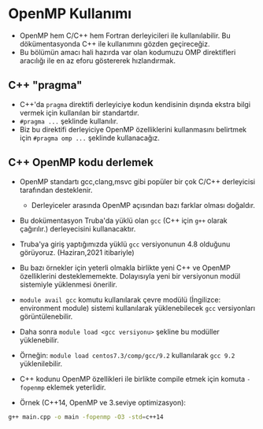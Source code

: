 # OpenMP Kullanımı

- OpenMP hem C/C++ hem Fortran derleyicileri ile kullanılabilir. Bu dökümentasyonda C++ ile kullanımını gözden geçireceğiz.
- Bu bölümün amacı hali hazırda var olan kodumuzu OMP direktifleri aracılığı ile en az eforu göstererek hızlandırmak.

## C++ "pragma"

- C++'da `pragma` direktifi derleyiciye kodun kendisinin dışında ekstra bilgi vermek için kullanılan bir standartdır.
- `#pragma ...` şeklinde kullanılır.
- Biz bu direktifi derleyiciye OpenMP özelliklerini kullanmasını belirtmek için `#pragma omp ...` şeklinde kullanacağız.

## C++ OpenMP kodu derlemek

- OpenMP standartı gcc,clang,msvc gibi popüler bir çok C/C++ derleyicisi tarafından desteklenir.
	- Derleyiceler arasında OpenMP açısından bazı farklar olması doğaldır.
- Bu dokümentasyon Truba'da yüklü olan `gcc` (C++ için `g++` olarak çağırılır.) derleyecisini kullanacaktır.


- Truba'ya giriş yaptığımızda yüklü `gcc` versiyonunun 4.8 olduğunu görüyoruz. (Haziran,2021 itibariyle)
- Bu bazı örnekler için yeterli olmakla birlikte yeni C++ ve OpenMP özelliklerini desteklememekte. Dolayısıyla yeni bir versiyonun modül sistemiyle yüklenmesi önerilir.
- `module avail gcc` komutu kullanılarak çevre modülü (İngilizce: environment module) sistemi kullanılarak yüklenebilecek `gcc` versiyonları görüntülenebilir.
- Daha sonra `module load <gcc versiyonu>` şekline bu modüller yüklenebilir. 
- Örneğin: `module load centos7.3/comp/gcc/9.2` kullanılarak `gcc 9.2` yüklenilebilir. 


- C++ kodunu OpenMP özellikleri ile birlikte compile etmek için komuta `-fopenmp` eklemek yeterlidir.
- Örnek (C++14, OpenMP ve 3.seviye optimizasyon):

``` bash
g++ main.cpp -o main -fopenmp -O3 -std=c++14
```
